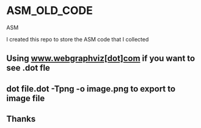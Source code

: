# ASM_OLD_CODE
ASM

I created this repo to store the ASM code that I collected

## Using www.webgraphviz[dot]com if you want to see .dot fle
## 
## dot file.dot -Tpng -o image.png to export to image file

## Thanks
